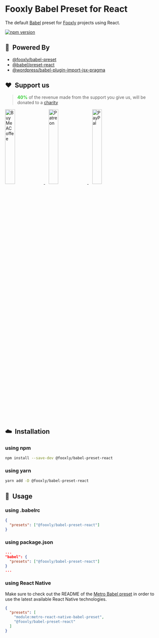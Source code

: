 # Fooxly Babel Preset for React

The default [Babel](https://babeljs.io/) preset for [Fooxly](https://www.fooxly.com) projects  using React.

[![npm version](https://img.shields.io/npm/v/@fooxly/babel-preset-react.svg?style=flat)](https://www.npmjs.com/package/@fooxly/babel-preset-react)

## :rocket:&nbsp; Powered By

- [@fooxly/babel-preset](https://www.npmjs.com/package/@fooxly/babel-preset)
- [@babel/preset-react](https://www.npmjs.com/package/@babel/preset-react)
- [@wordpress/babel-plugin-import-jsx-pragma](https://www.npmjs.com/package/@wordpress/babel-plugin-import-jsx-pragma)

## ❤&nbsp; Support us

> <span style="color:#32CD32">**40%**</span> of the revenue made from the support you give us, will be donated to a [charity](https://teamtrees.org)

<p>
  <a title="BuyMeACoffee" href="https://www.buymeacoffee.com/fooxly">
    <img src="https://www.fooxly.com/readme/buymeacoffee.png" alt="BuyMeACoffee" width="25%" style="max-width: 180px" />
  </a>&nbsp;&nbsp;
  <a title="Patreon" href="https://www.patreon.com/fooxly">
    <img src="https://www.fooxly.com/readme/patreon.png" alt="Patreon" width="25%" style="max-width: 180px"/>
  </a>&nbsp;&nbsp;
  <a title="PayPal" href="https://www.paypal.com/cgi-bin/webscr?cmd=_s-xclick&hosted_button_id=3GEYSYZFXV9GE">
    <img src="https://www.fooxly.com/readme/paypal.png" alt="PayPal" width="25%" style="max-width: 180px" />
  </a>
</p>

<br/>

## :cloud:&nbsp; Installation

### using npm

```sh
npm install --save-dev @fooxly/babel-preset-react
```

### using yarn

```sh
yarn add -D @fooxly/babel-preset-react
```

## :triangular_ruler:&nbsp; Usage

### using .babelrc

```json
{
  "presets": ["@fooxly/babel-preset-react"]
}
```

### using package.json

```json
...
"babel": {
  "presets": ["@fooxly/babel-preset-react"]
}
...
```

### using React Native

Make sure to check out the README of the [Metro Babel preset](https://www.npmjs.com/package/metro-react-native-babel-preset) in order to use the latest available React Native technologies.

```json
{
  "presets": [
    "module:metro-react-native-babel-preset",
    "@fooxly/babel-preset-react"
  ]
}
```
